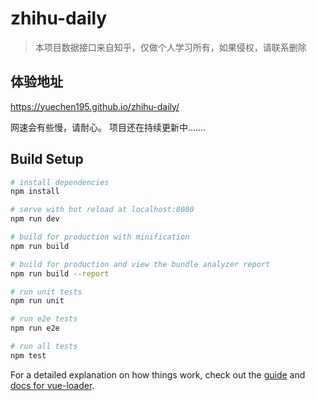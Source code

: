# zhihu-daily

> 本项目数据接口来自知乎，仅做个人学习所有，如果侵权，请联系删除

## 体验地址

https://yuechen195.github.io/zhihu-daily/

网速会有些慢，请耐心。
项目还在持续更新中.......

## Build Setup

``` bash
# install dependencies
npm install

# serve with hot reload at localhost:8080
npm run dev

# build for production with minification
npm run build

# build for production and view the bundle analyzer report
npm run build --report

# run unit tests
npm run unit

# run e2e tests
npm run e2e

# run all tests
npm test
```

For a detailed explanation on how things work, check out the [guide](http://vuejs-templates.github.io/webpack/) and [docs for vue-loader](http://vuejs.github.io/vue-loader).
